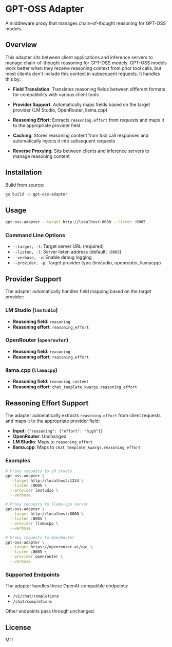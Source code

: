 # GPT-OSS Adapter

A middleware proxy that manages chain-of-thought reasoning for GPT-OSS models.

## Overview

This adapter sits between client applications and inference servers to manage
chain-of-thought reasoning for GPT-OSS models. GPT-OSS models work better when
they receive reasoning context from prior tool calls, but most clients don't
include this context in subsequent requests. It handles this by:

- **Field Translation**: Translates reasoning fields between different formats
  for compatibility with various client tools

- **Provider Support**: Automatically maps fields based on the target provider
  (LM Studio, OpenRouter, llama.cpp)

- **Reasoning Effort**: Extracts `reasoning.effort` from requests and maps it
  to the appropriate provider field

- **Caching**: Stores reasoning content from tool call responses and
  automatically injects it into subsequent requests

- **Reverse Proxying**: Sits between clients and inference servers to
  manage reasoning content

## Installation

Build from source:

```bash
go build -o gpt-oss-adapter
```

## Usage

```bash
gpt-oss-adapter --target http://localhost:8080 --listen :8005
```

### Command Line Options

- `--target, -t`: Target server URL (required)
- `--listen, -l`: Server listen address (default: `:8005`)
- `--verbose, -v`: Enable debug logging
- `--provider, -p`: Target provider type (lmstudio, openrouter, llamacpp)

## Provider Support

The adapter automatically handles field mapping based on the target provider:

### LM Studio (`lmstudio`)
- **Reasoning field**: `reasoning`
- **Reasoning effort**: `reasoning_effort`

### OpenRouter (`openrouter`)
- **Reasoning field**: `reasoning`
- **Reasoning effort**: `reasoning.effort`

### llama.cpp (`llamacpp`)
- **Reasoning field**: `reasoning_content`
- **Reasoning effort**: `chat_template_kwargs.reasoning_effort`

## Reasoning Effort Support

The adapter automatically extracts `reasoning.effort` from client requests and
maps it to the appropriate provider field:

- **Input**: `{"reasoning": {"effort": "high"}}`
- **OpenRouter**: Unchanged
- **LM Studio**: Maps to `reasoning_effort`
- **llama.cpp**: Maps to `chat_template_kwargs.reasoning_effort`

### Examples

```bash
# Proxy requests to LM Studio
gpt-oss-adapter \
  --target http://localhost:1234 \
  --listen :8005 \
  --provider lmstudio \
  --verbose

# Proxy requests to llama.cpp server
gpt-oss-adapter \
  --target http://localhost:8000 \
  --listen :8005 \
  --provider llamacpp \
  --verbose

# Proxy requests to OpenRouter
gpt-oss-adapter \
  --target https://openrouter.ai/api \
  --listen :8005 \
  --provider openrouter \
  --verbose
```

### Supported Endpoints

The adapter handles these OpenAI-compatible endpoints:

- `/v1/chat/completions`
- `/chat/completions`

Other endpoints pass through unchanged.

## License

MIT
